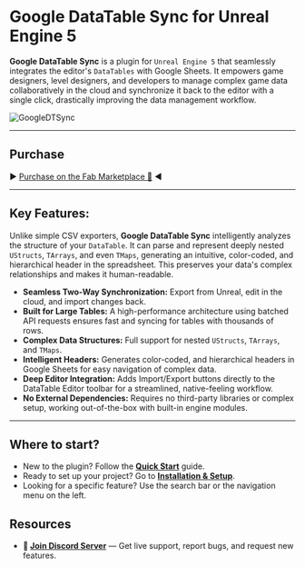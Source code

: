# Google DataTable Sync for Unreal Engine 5

**Google DataTable Sync** is a plugin for `Unreal Engine 5` that seamlessly integrates the editor's `DataTables` with Google Sheets. It empowers game designers, level designers, and developers to manage complex game data collaboratively in the cloud and synchronize it back to the editor with a single click, drastically improving the data management workflow.

![GoogleDTSync](https://github.com/user-attachments/assets/48bc5e8c-eab1-4b8e-9c4d-2591993c1e17)

---

## Purchase

► [Purchase on the Fab Marketplace 🛒](https://www.fab.com/listings/e171a7c9-3629-4dc6-a97e-610705b2bb09) ◄

---

## Key Features:

Unlike simple CSV exporters, **Google DataTable Sync** intelligently analyzes the structure of your `DataTable`. It can parse and represent deeply nested `UStructs`, `TArrays`, and even `TMaps`, generating an intuitive, color-coded, and hierarchical header in the spreadsheet. This preserves your data's complex relationships and makes it human-readable.

*   **Seamless Two-Way Synchronization:** Export from Unreal, edit in the cloud, and import changes back.
*   **Built for Large Tables:** A high-performance architecture using batched API requests ensures fast and syncing for tables with thousands of rows.
*   **Complex Data Structures:** Full support for nested `UStructs`, `TArrays`, and `TMaps`.
*   **Intelligent Headers:** Generates color-coded, and hierarchical headers in Google Sheets for easy navigation of complex data.
*   **Deep Editor Integration:** Adds Import/Export buttons directly to the DataTable Editor toolbar for a streamlined, native-feeling workflow.
*   **No External Dependencies:** Requires no third-party libraries or complex setup, working out-of-the-box with built-in engine modules.

---

## Where to start?

*   New to the plugin? Follow the **[Quick Start](quickstart.md)** guide.
*   Ready to set up your project? Go to **[Installation & Setup](setup-google-oauth.md)**.
*   Looking for a specific feature? Use the search bar or the navigation menu on the left.

## Resources

*   **💬 [Join Discord Server](https://discord.gg/52ZH2AJjCR)** — Get live support, report bugs, and request new features.
